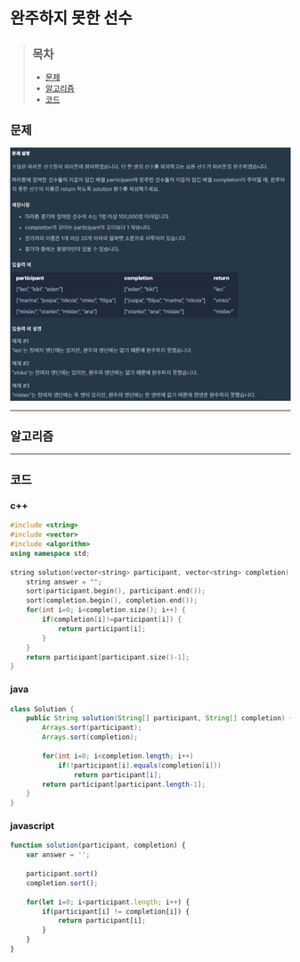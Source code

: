 # 완주하지 못한 선수

> ## 목차
> * [문제](#문제)
> * [알고리즘](#알고리즘)
> * [코드](#코드)

## 문제
![문제](https://github.com/ryusehui/algorithm/blob/master/programmers/level1/problems/%EC%99%84%EC%A3%BC%ED%95%98%EC%A7%80%20%EB%AA%BB%ED%95%9C%20%EC%84%A0%EC%88%98.PNG)
<hr/>

## 알고리즘

<hr/>

## 코드
### c++
```c++
#include <string>
#include <vector>
#include <algorithm>
using namespace std;
 
string solution(vector<string> participant, vector<string> completion) {    
    string answer = "";
    sort(participant.begin(), participant.end());
    sort(completion.begin(), completion.end());
    for(int i=0; i<completion.size(); i++) {
        if(completion[i]!=participant[i]) {
            return participant[i];
        }
    }
    return participant[participant.size()-1];
}
```

### java
```java
class Solution {
    public String solution(String[] participant, String[] completion) {
        Arrays.sort(participant);
        Arrays.sort(completion);
        
        for(int i=0; i<completion.length; i++)
            if(!participant[i].equals(completion[i]))
                return participant[i];
        return participant[participant.length-1];
    }
}
```

### javascript
```javascript
function solution(participant, completion) {
    var answer = '';
    
    participant.sort()
    completion.sort();
    
    for(let i=0; i<participant.length; i++) {
        if(participant[i] != completion[i]) {
            return participant[i];
        }
    }
}
```
